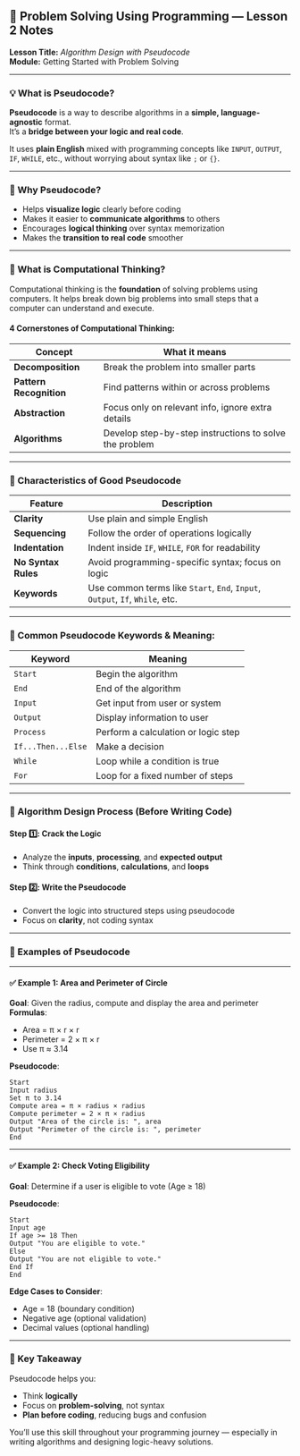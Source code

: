 ## 🧠 Problem Solving Using Programming — Lesson 2 Notes

**Lesson Title:** _Algorithm Design with Pseudocode_  
**Module:** Getting Started with Problem Solving

---

### 💡 What is Pseudocode?

**Pseudocode** is a way to describe algorithms in a **simple, language-agnostic** format.  
It’s a **bridge between your logic and real code**.

It uses **plain English** mixed with programming concepts like `INPUT`, `OUTPUT`, `IF`, `WHILE`, etc., without worrying about syntax like `;` or `{}`.

---

### 🔎 Why Pseudocode?

- Helps **visualize logic** clearly before coding
- Makes it easier to **communicate algorithms** to others
- Encourages **logical thinking** over syntax memorization
- Makes the **transition to real code** smoother

---

### 🧠 What is Computational Thinking?

Computational thinking is the **foundation** of solving problems using computers. It helps break down big problems into small steps that a computer can understand and execute.

#### 4 Cornerstones of Computational Thinking:

|Concept|What it means|
|---|---|
|**Decomposition**|Break the problem into smaller parts|
|**Pattern Recognition**|Find patterns within or across problems|
|**Abstraction**|Focus only on relevant info, ignore extra details|
|**Algorithms**|Develop step-by-step instructions to solve the problem|

---

### 🧰 Characteristics of Good Pseudocode

|Feature|Description|
|---|---|
|**Clarity**|Use plain and simple English|
|**Sequencing**|Follow the order of operations logically|
|**Indentation**|Indent inside `IF`, `WHILE`, `FOR` for readability|
|**No Syntax Rules**|Avoid programming-specific syntax; focus on logic|
|**Keywords**|Use common terms like `Start`, `End`, `Input`, `Output`, `If`, `While`, etc.|

---

### 🧾 Common Pseudocode Keywords & Meaning:

|Keyword|Meaning|
|---|---|
|`Start`|Begin the algorithm|
|`End`|End of the algorithm|
|`Input`|Get input from user or system|
|`Output`|Display information to user|
|`Process`|Perform a calculation or logic step|
|`If...Then...Else`|Make a decision|
|`While`|Loop while a condition is true|
|`For`|Loop for a fixed number of steps|

---

### 🧪 Algorithm Design Process (Before Writing Code)

#### Step 1️⃣: Crack the Logic

- Analyze the **inputs**, **processing**, and **expected output**
- Think through **conditions**, **calculations**, and **loops**

#### Step 2️⃣: Write the Pseudocode

- Convert the logic into structured steps using pseudocode
- Focus on **clarity**, not coding syntax

---

### 🧮 Examples of Pseudocode

---

#### ✅ **Example 1: Area and Perimeter of Circle**

**Goal**: Given the radius, compute and display the area and perimeter  
**Formulas**:

- Area = π × r × r
- Perimeter = 2 × π × r
- Use π ≈ 3.14

**Pseudocode**:

```
Start     
Input radius     
Set π to 3.14     
Compute area = π × radius × radius     
Compute perimeter = 2 × π × radius     
Output "Area of the circle is: ", area     
Output "Perimeter of the circle is: ", perimeter 
End
```

---

#### ✅ **Example 2: Check Voting Eligibility**

**Goal**: Determine if a user is eligible to vote (Age ≥ 18)

**Pseudocode**:

```
Start     
Input age     
If age >= 18 Then         
Output "You are eligible to vote."     
Else         
Output "You are not eligible to vote."     
End If 
End
```

**Edge Cases to Consider**:

- Age = 18 (boundary condition)
- Negative age (optional validation)
- Decimal values (optional handling)

---

### 🎯 Key Takeaway

Pseudocode helps you:

- Think **logically**
- Focus on **problem-solving**, not syntax
- **Plan before coding**, reducing bugs and confusion

You’ll use this skill throughout your programming journey — especially in writing algorithms and designing logic-heavy solutions.